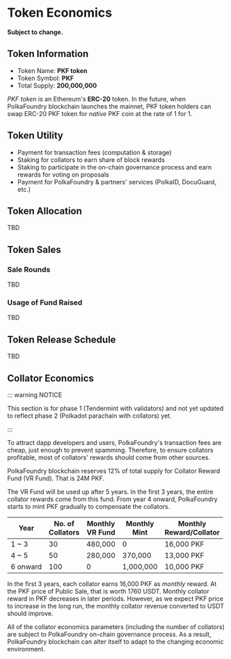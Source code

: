 # Token Economics

__Subject to change.__

## Token Information

- Token Name: __PKF token__
- Token Symbol: __PKF__
- Total Supply: __200,000,000__

_PKF token_ is an Ethereum's __ERC-20__ token. In the future, when PolkaFoundry blockchain launches the mainnet, PKF token holders can swap ERC-20 PKF token for _native_ PKF coin at the rate of 1 for 1.

## Token Utility

- Payment for transaction fees (computation & storage)
- Staking for collators to earn share of block rewards
- Staking to participate in the on-chain governance process and earn rewards for voting on proposals
- Payment for PolkaFoundry & partners' services (PolkaID, DocuGuard, etc.)

## Token Allocation

TBD

## Token Sales
### Sale Rounds

TBD

### Usage of Fund Raised

TBD

## Token Release Schedule

TBD

## Collator Economics

::: warning NOTICE

This section is for phase 1 (Tendermint with validators) and not yet updated to reflect phase 2 (Polkadot parachain with collators) yet.

:::

To attract dapp developers and users, PolkaFoundry's transaction fees are cheap, just enough to prevent spamming. Therefore, to ensure collators profitable, most of collators' rewards should come from other sources.

PolkaFoundry blockchain reserves 12% of total supply for Collator Reward Fund (VR Fund). That is 24M PKF.

The VR Fund will be used up after 5 years. In the first 3 years, the entire collator rewards come from this fund. From year 4 onward, PolkaFoundry starts to mint PKF gradually to compensate the collators.

| Year | No. of<br>Collators | Monthly<br>VR Fund | Monthly<br>Mint | Monthly<br>Reward/Collator |
|------|------------|-----|------|-------|
| 1 ~ 3| 30 | 480,000 | 0 | 16,000 PKF |
| 4 ~ 5| 50 |  280,000 | 370,000 | 13,000 PKF |
| 6 onward | 100 | 0 | 1,000,000 | 10,000 PKF |

In the first 3 years, each collator earns 16,000 PKF as _monthly_ reward. At the PKF price of Public Sale, that is worth 1760 USDT. Monthly collator reward in PKF decreases in later periods. However, as we expect PKF price to increase in the long run, the monthly collator revenue converted to USDT should improve.

All of the collator economics parameters (including the number of collators) are subject to PolkaFoundry on-chain governance process. As a result, PolkaFoundry blockchain can alter itself to adapt to the changing economic environment.
